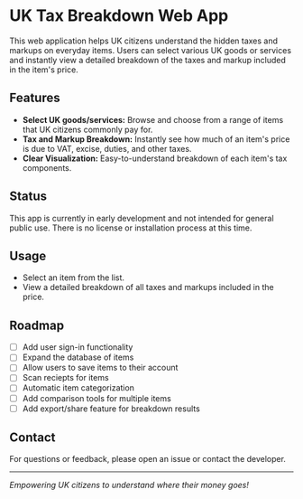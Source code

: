 # UK Tax Breakdown Web App

This web application helps UK citizens understand the hidden taxes and markups on everyday items. Users can select various UK goods or services and instantly view a detailed breakdown of the taxes and markup included in the item's price.

## Features

- **Select UK goods/services:** Browse and choose from a range of items that UK citizens commonly pay for.
- **Tax and Markup Breakdown:** Instantly see how much of an item's price is due to VAT, excise, duties, and other taxes.
- **Clear Visualization:** Easy-to-understand breakdown of each item's tax components.

## Status

This app is currently in early development and not intended for general public use. There is no license or installation process at this time.

## Usage

- Select an item from the list.
- View a detailed breakdown of all taxes and markups included in the price.

## Roadmap

- [ ] Add user sign-in functionality
- [ ] Expand the database of items
- [ ] Allow users to save items to their account
- [ ] Scan reciepts for items
- [ ] Automatic item categorization
- [ ] Add comparison tools for multiple items
- [ ] Add export/share feature for breakdown results

## Contact

For questions or feedback, please open an issue or contact the developer.

---

*Empowering UK citizens to understand where their money goes!*
